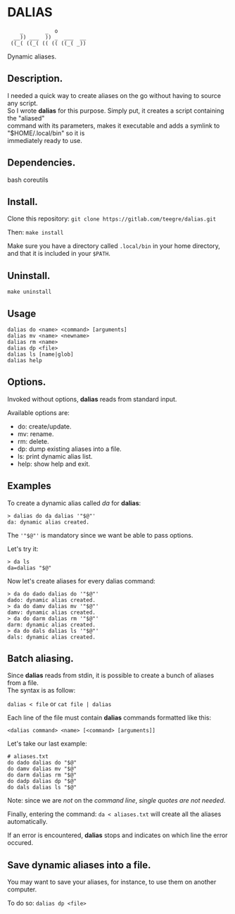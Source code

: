 # DALIAS

```
    _       _  o         
  __)) ___  )) _  ___  __
 ((_( ((_( (( (( ((_( _))
```
Dynamic aliases.

## Description.

I needed a quick way to create aliases on the go without having to source any script.  
So I wrote **dalias** for this purpose. Simply put, it creates a script containing the "aliased"  
command with its parameters, makes it executable and adds a symlink to "$HOME/.local/bin" so it is    
immediately ready to use.

## Dependencies.

bash coreutils

## Install.

Clone this repository: `git clone https://gitlab.com/teegre/dalias.git`

Then: `make install`

Make sure you have a directory called `.local/bin` in your home directory, and that it is included in your `$PATH`.

## Uninstall.

`make uninstall`

## Usage

```
dalias do <name> <command> [arguments]
dalias mv <name> <newname>
dalias rm <name>
dalias dp <file>
dalias ls [name|glob]
dalias help
```

## Options.

Invoked without options, **dalias** reads from standard input.

Available options are:

*  do: create/update.
*  mv: rename.
*  rm: delete.
*  dp: dump existing aliases into a file.
*  ls: print dynamic alias list.
*  help: show help and exit.

## Examples

To create a dynamic alias called *da* for **dalias**:

```
> dalias do da dalias '"$@"'
da: dynamic alias created.
```

The `'"$@"'` is mandatory since we want be able to pass options.

Let's try it:

```
> da ls
da=dalias "$@"
```
Now let's create aliases for every dalias command:
```
> da do dado dalias do '"$@"'
dado: dynamic alias created.
> da do damv dalias mv '"$@"'
damv: dynamic alias created.
> da do darm dalias rm '"$@"'
darm: dynamic alias created.
> da do dals dalias ls '"$@"'
dals: dynamic alias created.
```

## Batch aliasing.

Since **dalias** reads from stdin, it is possible to create a bunch of aliases from a file.  
The syntax is as follow:

`dalias < file` or `cat file | dalias`

Each line of the file must contain **dalias** commands formatted like this:

`<dalias command> <name> [<command> [arguments]]`

Let's take our last example:

```
# aliases.txt
do dado dalias do "$@"
do damv dalias mv "$@"
do darm dalias rm "$@"
do dadp dalias dp "$@"
do dals dalias ls "$@"
```

Note: since we are *not* on the *command line*, *single quotes are not needed*.

Finally, entering the command: `da < aliases.txt` will create all the aliases automatically.

If an error is encountered, **dalias** stops and indicates on which line the error occured.

## Save dynamic aliases into a file.

You may want to save your aliases, for instance, to use them on another computer.

To do so: `dalias dp <file>`



